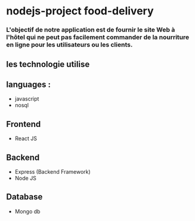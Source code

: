 # nodejs-project food-delivery

### L'objectif de notre application est de fournir le site Web à l'hôtel qui ne peut pas facilement commander de la nourriture en ligne pour les utilisateurs ou les clients.

## les technologie utilise

## languages :
- javascript
- nosql

## Frontend 
- React JS 

## Backend
- Express (Backend Framework)
- Node JS 

## Database
- Mongo db
